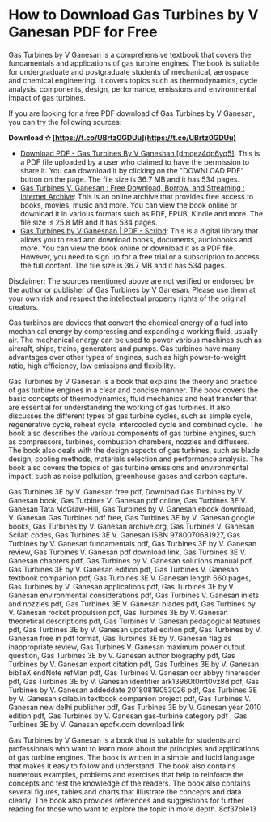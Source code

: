 
 
# How to Download Gas Turbines by V Ganesan PDF for Free
 
Gas Turbines by V Ganesan is a comprehensive textbook that covers the fundamentals and applications of gas turbine engines. The book is suitable for undergraduate and postgraduate students of mechanical, aerospace and chemical engineering. It covers topics such as thermodynamics, cycle analysis, components, design, performance, emissions and environmental impact of gas turbines.
 
If you are looking for a free PDF download of Gas Turbines by V Ganesan, you can try the following sources:
 
**Download ✫ [https://t.co/UBrtz0GDUu](https://t.co/UBrtz0GDUu)**


 
- [Download PDF - Gas Turbines By V Ganeshan \[dmqez4dp6yq5\]](https://doku.pub/download/gas-turbines-by-v-ganeshan-dmqez4dp6yq5): This is a PDF file uploaded by a user who claimed to have the permission to share it. You can download it by clicking on the "DOWNLOAD PDF" button on the page. The file size is 36.7 MB and it has 534 pages.
- [Gas Turbines V. Ganesan : Free Download, Borrow, and Streaming : Internet Archive](https://archive.org/details/GasTurbinesV.Ganesan): This is an online archive that provides free access to books, movies, music and more. You can view the book online or download it in various formats such as PDF, EPUB, Kindle and more. The file size is 25.8 MB and it has 534 pages.
- [Gas Turbines by V Ganesnan | PDF - Scribd](https://www.scribd.com/doc/296174881/Gas-Turbines-by-v-Ganesnan): This is a digital library that allows you to read and download books, documents, audiobooks and more. You can view the book online or download it as a PDF file. However, you need to sign up for a free trial or a subscription to access the full content. The file size is 36.7 MB and it has 534 pages.

Disclaimer: The sources mentioned above are not verified or endorsed by the author or publisher of Gas Turbines by V Ganesan. Please use them at your own risk and respect the intellectual property rights of the original creators.
  
Gas turbines are devices that convert the chemical energy of a fuel into mechanical energy by compressing and expanding a working fluid, usually air. The mechanical energy can be used to power various machines such as aircraft, ships, trains, generators and pumps. Gas turbines have many advantages over other types of engines, such as high power-to-weight ratio, high efficiency, low emissions and flexibility.
 
Gas Turbines by V Ganesan is a book that explains the theory and practice of gas turbine engines in a clear and concise manner. The book covers the basic concepts of thermodynamics, fluid mechanics and heat transfer that are essential for understanding the working of gas turbines. It also discusses the different types of gas turbine cycles, such as simple cycle, regenerative cycle, reheat cycle, intercooled cycle and combined cycle. The book also describes the various components of gas turbine engines, such as compressors, turbines, combustion chambers, nozzles and diffusers. The book also deals with the design aspects of gas turbines, such as blade design, cooling methods, materials selection and performance analysis. The book also covers the topics of gas turbine emissions and environmental impact, such as noise pollution, greenhouse gases and carbon capture.
 
Gas Turbines 3E by V. Ganesan free pdf,  Download Gas Turbines by V. Ganesan book,  Gas Turbines V. Ganesan pdf online,  Gas Turbines 3E V. Ganesan Tata McGraw-Hill,  Gas Turbines by V. Ganesan ebook download,  V. Ganesan Gas Turbines pdf free,  Gas Turbines 3E by V. Ganesan google books,  Gas Turbines by V. Ganesan archive.org,  Gas Turbines V. Ganesan Scilab codes,  Gas Turbines 3E V. Ganesan ISBN 9780070681927,  Gas Turbines by V. Ganesan fundamentals pdf,  Gas Turbines 3E by V. Ganesan review,  Gas Turbines V. Ganesan pdf download link,  Gas Turbines 3E V. Ganesan chapters pdf,  Gas Turbines by V. Ganesan solutions manual pdf,  Gas Turbines 3E by V. Ganesan edition pdf,  Gas Turbines V. Ganesan textbook companion pdf,  Gas Turbines 3E V. Ganesan length 660 pages,  Gas Turbines by V. Ganesan applications pdf,  Gas Turbines 3E by V. Ganesan environmental considerations pdf,  Gas Turbines V. Ganesan inlets and nozzles pdf,  Gas Turbines 3E V. Ganesan blades pdf,  Gas Turbines by V. Ganesan rocket propulsion pdf,  Gas Turbines 3E by V. Ganesan theoretical descriptions pdf,  Gas Turbines V. Ganesan pedagogical features pdf,  Gas Turbines 3E by V. Ganesan updated edition pdf,  Gas Turbines by V. Ganesan free in pdf format,  Gas Turbines 3E by V. Ganesan flag as inappropriate review,  Gas Turbines V. Ganesan maximum power output question,  Gas Turbines 3E by V. Ganesan author biography pdf,  Gas Turbines by V. Ganesan export citation pdf,  Gas Turbines 3E by V. Ganesan bibTeX endNote refMan pdf,  Gas Turbines V. Ganesan ocr abbyy finereader pdf,  Gas Turbines 3E by V. Ganesan identifier ark13960t0mt0vz8d pdf,  Gas Turbines by V. Ganesan addeddate 20180819053026 pdf,  Gas Turbines 3E by V. Ganesan scilab.in textbook companion project pdf,  Gas Turbines V. Ganesan new delhi publisher pdf,  Gas Turbines 3E by V. Ganesan year 2010 edition pdf,  Gas Turbines by V. Ganesan gas-turbine category pdf ,  Gas Turbines 3E by V. Ganesan epdfx.com download link
 
Gas Turbines by V Ganesan is a book that is suitable for students and professionals who want to learn more about the principles and applications of gas turbine engines. The book is written in a simple and lucid language that makes it easy to follow and understand. The book also contains numerous examples, problems and exercises that help to reinforce the concepts and test the knowledge of the readers. The book also contains several figures, tables and charts that illustrate the concepts and data clearly. The book also provides references and suggestions for further reading for those who want to explore the topic in more depth.
 8cf37b1e13
 
